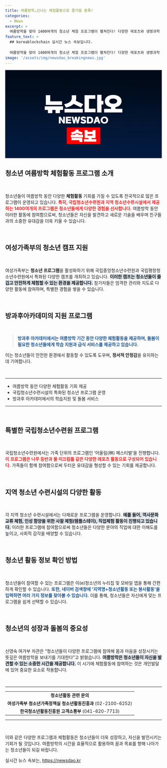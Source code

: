 ```yaml
---
title: 여름방학…신나는 체험활동으로 즐거움 증폭!
categories:
  - News
excerpt: >
  여름방학을 맞아 1400여개의 청소년 체험 프로그램이 펼쳐진다! 다양한 레포츠와 생명과학 캠프 등 특별한 경험을 통해 청소년들이 몸과 마음을 성장시킬 기회를 놓치지 마세요!
feature_text: >
  ## koreablockchain 실시간 뉴스 속보입니다.

  여름방학을 맞아 1400여개의 청소년 체험 프로그램이 펼쳐진다! 다양한 레포츠와 생명과학 캠프 등 특별한 경험을 통해 청소년들이 몸과 마음을 성장시킬 기회를 놓치지 마세요!
image: '/assets/img/newsdao_breakingnews.jpg'
---
```


<p><img src="/assets/img/newsdao_breakingnews.jpg" alt="koreablockchain 속보" /></p>

<h2 data-ke-size="size26">청소년 여름방학 체험활동 프로그램 소개</h2>

<p data-ke-size="size16">&nbsp;</p>

<p>청소년들이 여름방학 동안 다양한 <b>체험활동</b> 기회를 가질 수 있도록 전국적으로 많은 프로그램이 운영되고 있습니다. <b><span style="color: #ee2323;">특히, 국립청소년수련원과 지역 청소년수련시설에서 제공하는 1400여개의 프로그램은 청소년들에게 다양한 경험을 선사합니다.</span></b> 여름방학 동안 이러한 활동에 참여함으로써, 청소년들은 자신을 발견하고 새로운 기술을 배우며 친구들과의 소중한 유대감을 더욱 키울 수 있습니다. </p>

<p data-ke-size="size16">&nbsp;</p>

<h2 data-ke-size="size26">여성가족부의 청소년 캠프 지원</h2>

<p data-ke-size="size16">&nbsp;</p>

<p>여성가족부는 <b>청소년 프로그램</b>을 활성화하기 위해 국립중앙청소년수련원과 국립평창청소년수련원에서 특화된 다양한 캠프를 개최하고 있습니다. <b><span style="background-color: #21538527;">이러한 캠프는 청소년들이 즐겁고 안전하게 체험할 수 있는 환경을 제공합니다.</span></b> 참가자들은 엄격한 관리와 지도로 다양한 활동에 참여하며, 특별한 경험을 쌓을 수 있습니다. </p>

<p data-ke-size="size16">&nbsp;</p>

<h2 data-ke-size="size26">방과후아카데미의 지원 프로그램</h2>

<p data-ke-size="size16">&nbsp;</p>

<blockquote>
<b><span style="color: #1a5490;">방과후 아카데미에서는 여름방학 기간 동안 다양한 <b>체험활동</b>을 제공하며, 돌봄이 필요한 청소년들에게 학습 지원과 급식 서비스를 제공하고 있습니다.</span></b>
</blockquote>

<p>이는 청소년들이 안전한 환경에서 활동할 수 있도록 도우며, <b>정서적 안정감</b>을 유지하는 데 기여합니다.</p>

<p data-ke-size="size16">&nbsp;</p>

<hr />

<ul>
<li>여름방학 동안 다양한 체험활동 기회 제공</li>
<li>국립청소년수련시설의 특화된 청소년 프로그램 운영</li>
<li>방과후 아카데미에서의 학습지원 및 돌봄 서비스</li>
</ul>

<hr />

<p data-ke-size="size16">&nbsp;</p>

<h2 data-ke-size="size26">특별한 국립청소년수련원 프로그램</h2>

<p data-ke-size="size16">&nbsp;</p>

<p>국립청소년수련원에서는 가족 단위의 프로그램인 ‘어울림(林) 페스티벌’을 진행합니다. <b><span style="color: #ee2323;">이 프로그램은 나무 등반과 물 미끄럼틀 같은 다양한 레포츠 활동으로 구성되어 있습니다.</span></b> 가족들이 함께 참여함으로써 두터운 유대감을 형성할 수 있는 기회를 제공합니다. </p>

<p data-ke-size="size16">&nbsp;</p>

<h2 data-ke-size="size26">지역 청소년 수련시설의 다양한 활동</h2>

<p data-ke-size="size16">&nbsp;</p>

<p>각 지역 청소년 수련시설에서는 다채로운 프로그램을 운영합니다. <b><span style="background-color: #21538527;">예를 들어, 역사문화 교류 체험, 인성 함양을 위한 사찰 체험(템플스테이), 직업체험 활동이 진행되고 있습니다.</span></b> 이러한 프로그램에 참여함으로써 청소년들은 다양한 분야의 직업에 대한 이해도를 높이고, 사회적 감각을 배양할 수 있습니다.</p>

<p data-ke-size="size16">&nbsp;</p>

<h2 data-ke-size="size26">청소년 활동 정보 확인 방법</h2>

<p data-ke-size="size16">&nbsp;</p>

<p>청소년들이 참여할 수 있는 프로그램은 이(e)청소년의 누리집 및 모바일 앱을 통해 간편하게 확인할 수 있습니다. <b><span style="color: #1a5490;">또한, 네이버 검색창에 '지역명+청소년활동 또는 봉사활동'을 입력하면 여러 가지 정보를 찾아볼 수 있습니다.</span></b> 이를 통해, 청소년들은 자신에게 맞는 프로그램을 쉽게 선택할 수 있습니다.</p>

<p data-ke-size="size16">&nbsp;</p>

<h2 data-ke-size="size26">청소년의 성장과 돌봄의 중요성</h2>

<p data-ke-size="size16">&nbsp;</p>

<p>신영숙 여가부 차관은 “청소년들이 다양한 프로그램에 참여해 몸과 마음을 성장시키는 뜻깊은 여름방학을 보내기를 기대한다”고 밝혔습니다. <b><span style="background-color: #21538527;">여름방학은 청소년들이 자신을 발견할 수 있는 소중한 시간을 제공합니다.</span></b> 이 시기에 체험활동에 참여하는 것은 개인발달에 있어 중요한 요소로 작용합니다.</p>

<p data-ke-size="size16">&nbsp;</p>

<p><!-- 문의 및 추가 정보  -->
<hr /></p>

<table style="width:100%;">
<tr>
<td style="text-align: center; height: 17px;"><b>청소년활동 관련 문의</b></td>
</tr>
<tr>
<td style="text-align: center; height: 17px;"><b>여성가족부 청소년가족정책실 청소년활동진흥과</b> (02-2100-6252)</td>
</tr>
<tr>
<td style="text-align: center; height: 17px;"><b>한국청소년활동진흥원 고객소통부</b> (041-620-7713)</td>
</tr>
</table>

<hr />

<p data-ke-size="size16">&nbsp;</p>

<p>이와 같은 다양한 프로그램과 체험활동은 청소년들이 더욱 성장하고, 자신을 발전시키는 기회가 될 것입니다. 여름방학의 시간을 효율적으로 활용하여 꿈과 목표를 향해 나아가는 청소년들이 되길 바랍니다.</p>
실시간 뉴스 속보는, <a href="https://newsdao.kr" rel="dofollow">https://newsdao.kr</a>


